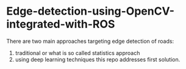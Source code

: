 # Edge-detection-using-OpenCV-integrated-with-ROS

There are two main approaches targeting edge detection of roads: 
1. traditional or what is so called statistics approach 
2. using deep learning techniques
this repo addresses first solution. 
